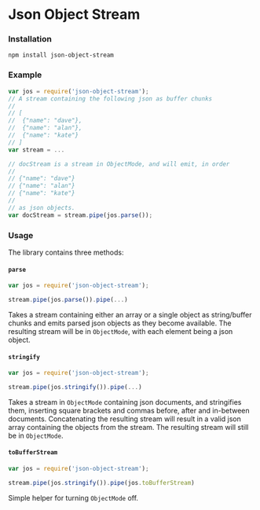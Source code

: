 Json Object Stream
=====

### Installation

`npm install json-object-stream`

### Example

```javascript
var jos = require('json-object-stream');
// A stream containing the following json as buffer chunks
//
// [
//  {"name": "dave"},
//  {"name": "alan"},
//  {"name": "kate"}
// ]
var stream = ...

// docStream is a stream in ObjectMode, and will emit, in order
//
// {"name": "dave"}
// {"name": "alan"}
// {"name": "kate"}
//
// as json objects.
var docStream = stream.pipe(jos.parse());
```

### Usage

The library contains three methods:

#### `parse`

```javascript
var jos = require('json-object-stream');

stream.pipe(jos.parse()).pipe(...)
```

Takes a stream containing either an array or a single object as string/buffer chunks and emits parsed json objects as they become available. The resulting stream will be in `ObjectMode`, with each element being a json object.

#### `stringify`

```javascript
var jos = require('json-object-stream');

stream.pipe(jos.stringify()).pipe(...)
```

Takes a stream in `ObjectMode` containing json documents, and stringifies them, inserting square brackets and commas before, after and in-between documents. Concatenating the resulting stream will result in a valid json array containing the objects from the stream. The resulting stream will still be in `ObjectMode`.

#### `toBufferStream`

```javascript
var jos = require('json-object-stream');

stream.pipe(jos.stringify()).pipe(jos.toBufferStream)
```

Simple helper for turning `ObjectMode` off.
